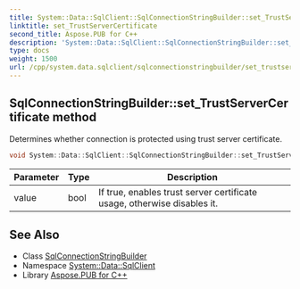 ```yaml
---
title: System::Data::SqlClient::SqlConnectionStringBuilder::set_TrustServerCertificate method
linktitle: set_TrustServerCertificate
second_title: Aspose.PUB for C++
description: 'System::Data::SqlClient::SqlConnectionStringBuilder::set_TrustServerCertificate method. Determines whether connection is protected using trust server certificate in C++.'
type: docs
weight: 1500
url: /cpp/system.data.sqlclient/sqlconnectionstringbuilder/set_trustservercertificate/
---
```

## SqlConnectionStringBuilder::set_TrustServerCertificate method


Determines whether connection is protected using trust server certificate.

```cpp
void System::Data::SqlClient::SqlConnectionStringBuilder::set_TrustServerCertificate(bool value)
```


| Parameter | Type | Description |
| --- | --- | --- |
| value | bool | If true, enables trust server certificate usage, otherwise disables it. |

## See Also

* Class [SqlConnectionStringBuilder](../)
* Namespace [System::Data::SqlClient](../../)
* Library [Aspose.PUB for C++](../../../)
